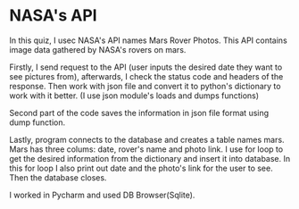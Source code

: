 # NASA's API

In this quiz, I usec NASA's API names Mars Rover Photos. This API contains image data gathered by NASA's rovers on mars.

Firstly, I send request to the API (user inputs the desired date they want to see pictures from), afterwards, I check the status code and headers of the response. 
Then work with json file and convert it to python's dictionary to work with it better. (I use json module's loads and dumps functions)

Second part of the code saves the information in json file format using dump function.

Lastly, program connects to the database and creates a table names mars. Mars has three colums: date, rover's name and photo link.
I use for loop to get the desired information from the dictionary and insert it into database. In this for loop I also print out 
date and the photo's link for the user to see. Then the database closes.

I worked in Pycharm and used DB Browser(Sqlite).
